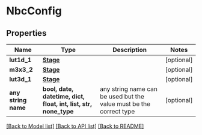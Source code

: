 # NbcConfig


## Properties
Name | Type | Description | Notes
------------ | ------------- | ------------- | -------------
**lut1d_1** | [**Stage**](Stage.md) |  | [optional] 
**m3x3_2** | [**Stage**](Stage.md) |  | [optional] 
**lut3d_1** | [**Stage**](Stage.md) |  | [optional] 
**any string name** | **bool, date, datetime, dict, float, int, list, str, none_type** | any string name can be used but the value must be the correct type | [optional]

[[Back to Model list]](../README.md#documentation-for-models) [[Back to API list]](../README.md#documentation-for-api-endpoints) [[Back to README]](../README.md)



